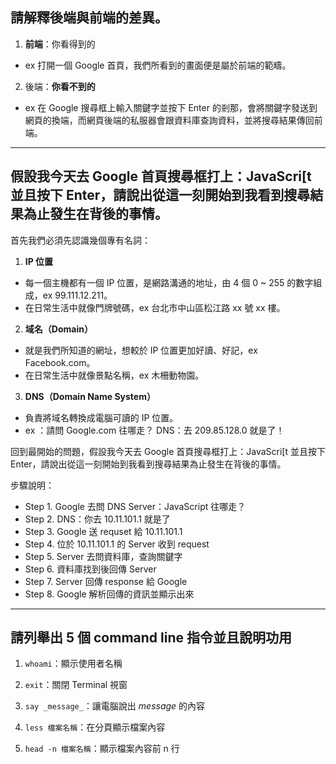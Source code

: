 ## 請解釋後端與前端的差異。

1. **前端**：你看得到的

* ex 打開一個 Google 首頁，我們所看到的畫面便是屬於前端的範疇。 

2. 後端：**你看不到的**

* ex 在 Google 搜尋框上輸入關鍵字並按下 Enter 的剎那，會將關鍵字發送到網頁的換端，而網頁後端的私服器會跟資料庫查詢資料，並將搜尋結果傳回前端。

-------------------------------------------------------------------------------

## 假設我今天去 Google 首頁搜尋框打上：JavaScri[t 並且按下 Enter，請說出從這一刻開始到我看到搜尋結果為止發生在背後的事情。

首先我們必須先認識幾個專有名詞：

1. **IP 位置**

* 每一個主機都有一個 IP 位置，是網路溝通的地址，由 4 個 0 ~ 255 的數字組成，ex 99.111.12.211。
* 在日常生活中就像門牌號碼，ex 台北市中山區松江路 xx 號 xx 樓。

2. **域名（Domain）** 

* 就是我們所知道的網址，想較於 IP 位置更加好讀、好記，ex Facebook.com。
* 在日常生活中就像景點名稱，ex 木柵動物園。

3. **DNS（Domain Name System）**

* 負責將域名轉換成電腦可讀的 IP 位置。
* ex
：請問 Google.com 往哪走？
DNS：去 209.85.128.0 就是了！  

回到最開始的問題，假設我今天去 Google 首頁搜尋框打上：JavaScri[t 並且按下 Enter，請說出從這一刻開始到我看到搜尋結果為止發生在背後的事情。

步驟說明：

* Step 1. Google 去問 DNS Server：JavaScript 往哪走？
* Step 2. DNS：你去 10.11.101.1 就是了
* Step 3. Google 送 requset 給 10.11.101.1
* Step 4. 位於 10.11.101.1 的 Server 收到 request
* Step 5. Server 去問資料庫，查詢關鍵字
* Step 6. 資料庫找到後回傳 Server
* Step 7. Server 回傳 response 給 Google
* Step 8. Google 解析回傳的資訊並顯示出來

-------------------------------------------------------------------------------

## 請列舉出 5 個 command line 指令並且說明功用

1. `whoami`：顯示使用者名稱

2. `exit`：關閉 Terminal 視窗

3. `say _message_`：讓電腦說出 _message_ 的內容

4. `less 檔案名稱`：在分頁顯示檔案內容

5. `head -n 檔案名稱`：顯示檔案內容前 n 行
 
